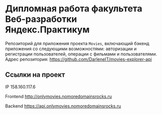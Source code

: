 # Дипломная работа факультета Веб-разработки Яндекс.Практикум
Репозиторий для приложения проекта `Movies`, включающий бэкенд приложения со следующими возможностями: авторизации и регистрации пользователей, операции с фильмами и пользователями. 
Адрес репозитория: https://github.com/DarleneIT/movies-explorer-api 

## Ссылки на проект

IP 158.160.117.6

Frontend http://onlymovies.nomoredomainsrocks.ru

Backend https://api.onlymovies.nomoredomainsrocks.ru
